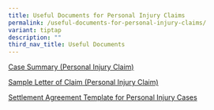 ```yaml
---
title: Useful Documents for Personal Injury Claims
permalink: /useful-documents-for-personal-injury-claims/
variant: tiptap
description: ""
third_nav_title: Useful Documents
---
```

<p><a href="/files/Case_Summary__Personal_Injury_Claim_.pdf" rel="noopener nofollow" target="_blank">Case Summary (Personal Injury Claim)</a>
</p>
<p></p>
<p><a href="/files/Sample_Letter_of_Claim__Personal_Injury_Claim_.pdf" rel="noopener nofollow" target="_blank">Sample Letter of Claim (Personal Injury Claim)</a>
</p>
<p></p>
<p><a href="/files/settlement_agreement_template_for_personal_injury_cases_8_may_2025.pdf" rel="noopener nofollow" target="_blank">Settlement Agreement Template for Personal Injury Cases</a>
</p>